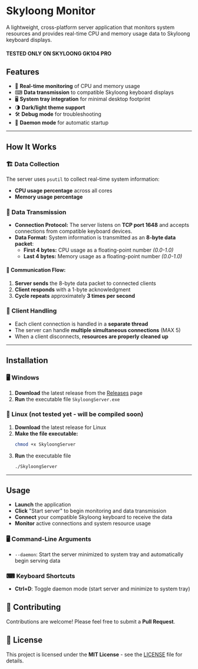 # Skyloong Monitor

A lightweight, cross-platform server application that monitors system resources and provides real-time CPU and memory usage data to Skyloong keyboard displays.

#### TESTED ONLY ON SKYLOONG GK104 PRO

## Features
- 🚀 **Real-time monitoring** of CPU and memory usage
- ⌨ **Data transmission** to compatible Skyloong keyboard displays
- 🖥 **System tray integration** for minimal desktop footprint
- 🌗 **Dark/light theme support**
- 🛠 **Debug mode** for troubleshooting
- 🔄 **Daemon mode** for automatic startup

---

## How It Works

### 🏗 Data Collection
The server uses `psutil` to collect real-time system information:
- **CPU usage percentage** across all cores
- **Memory usage percentage**

### 📡 Data Transmission
- **Connection Protocol:** The server listens on **TCP port 1648** and accepts connections from compatible keyboard devices.
- **Data Format:** System information is transmitted as an **8-byte data packet**:
  - **First 4 bytes:** CPU usage as a floating-point number *(0.0-1.0)*
  - **Last 4 bytes:** Memory usage as a floating-point number *(0.0-1.0)*

#### 🔄 Communication Flow:
1. **Server sends** the 8-byte data packet to connected clients
2. **Client responds** with a 1-byte acknowledgment
3. **Cycle repeats** approximately **3 times per second**

### 🤝 Client Handling
- Each client connection is handled in a **separate thread**
- The server can handle **multiple simultaneous connections** (MAX 5)
- When a client disconnects, **resources are properly cleaned up**

---

## Installation

### 🖥 Windows
1. **Download** the latest release from the [Releases](#) page
2. **Run** the executable file `SkyloongServer.exe`

### 🐧 Linux (not tested yet - will be compiled soon)
1. **Download** the latest release for Linux
2. **Make the file executable:**
   ```bash
   chmod +x SkyloongServer
   ```
3. **Run** the executable file
      ```bash
   ./SkyloongServer
   ```
---

## Usage

- **Launch** the application
- **Click** "Start server" to begin monitoring and data transmission
- **Connect** your compatible Skyloong keyboard to receive the data
- **Monitor** active connections and system resource usage

### 🖥 Command-Line Arguments

- `--daemon`: Start the server minimized to system tray and automatically begin serving data

### ⌨ Keyboard Shortcuts

- **Ctrl+D**: Toggle daemon mode (start server and minimize to system tray)

## 🤝 Contributing

Contributions are welcome! Please feel free to submit a **Pull Request**.

## 📜 License

This project is licensed under the **MIT License** - see the [LICENSE](LICENSE) file for details.

